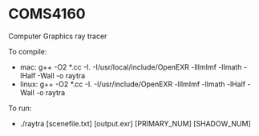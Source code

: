 # COMS4160
Computer Graphics 
ray tracer

To compile: 
* mac: g++ -O2 *.cc -I. -I/usr/local/include/OpenEXR -lIlmImf -lImath -lHalf -Wall -o raytra
* linux: g++ -O2 *.cc -I. -I/usr/include/OpenEXR -lIlmImf -lImath -lHalf -Wall -o raytra

To run: 
* ./raytra [scenefile.txt] [output.exr] [PRIMARY_NUM] [SHADOW_NUM]
